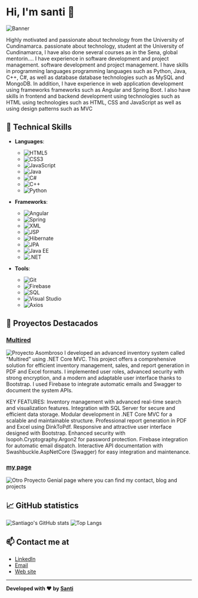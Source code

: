 # Hi, I'm santi 👋

![Banner](https://e0.pxfuel.com/wallpapers/582/516/desktop-wallpaper-linux-programmer-pixel-art-artist-background-and-anime-programming.jpg)

Highly motivated and passionate about technology from the University of Cundinamarca. passionate about technology, student at the University of Cundinamarca, I have also done several courses as in the Sena, global mentorin.... I have experience in software development and project management. software development and project management. I have skills in programming languages programming languages such as Python, Java, C++, C#, as well as database database technologies such as MySQL and MongoDB. In addition, I have experience in web application development using frameworks frameworks such as Angular and Spring Boot. I also have skills in frontend and backend development using technologies such as HTML using technologies such as HTML, CSS and JavaScript as well as using design patterns such as MVC

## 🚀 Technical Skills

- **Languages**:
  - ![HTML5](https://img.shields.io/badge/HTML5-E34F26?style=for-the-badge&logo=html5&logoColor=white)
  - ![CSS3](https://img.shields.io/badge/CSS3-1572B6?style=for-the-badge&logo=css3&logoColor=white)
  - ![JavaScript](https://img.shields.io/badge/JavaScript-F7DF1E?style=for-the-badge&logo=javascript&logoColor=black)
  - ![Java](https://img.shields.io/badge/Java-007396?style=for-the-badge&logo=java&logoColor=white)
  - ![C#](https://img.shields.io/badge/C%23-239120?style=for-the-badge&logo=csharp&logoColor=white)
  - ![C++](https://img.shields.io/badge/C++-00599C?style=for-the-badge&logo=cplusplus&logoColor=white)
  - ![Python](https://img.shields.io/badge/Python-3776AB?style=for-the-badge&logo=python&logoColor=white)

- **Frameworks**:
  - ![Angular](https://img.shields.io/badge/Angular-DD0031?style=for-the-badge&logo=angular&logoColor=white)
  - ![Spring](https://img.shields.io/badge/Spring-6DB33F?style=for-the-badge&logo=spring&logoColor=white)
  - ![XML](https://img.shields.io/badge/XML-FF6600?style=for-the-badge&logo=xml&logoColor=white)
  - ![JSP](https://img.shields.io/badge/JSP-007396?style=for-the-badge&logo=java&logoColor=white)
  - ![Hibernate](https://img.shields.io/badge/Hibernate-59666C?style=for-the-badge&logo=hibernate&logoColor=white)
  - ![JPA](https://img.shields.io/badge/JPA-59666C?style=for-the-badge&logo=java&logoColor=white)
  - ![Java EE](https://img.shields.io/badge/Java%20EE-007396?style=for-the-badge&logo=java&logoColor=white)
  - ![.NET](https://img.shields.io/badge/.NET-512BD4?style=for-the-badge&logo=dotnet&logoColor=white)

- **Tools**:
  - ![Git](https://img.shields.io/badge/Git-F05032?style=for-the-badge&logo=git&logoColor=white)
  - ![Firebase](https://img.shields.io/badge/Firebase-FFCA28?style=for-the-badge&logo=firebase&logoColor=black)
  - ![SQL](https://img.shields.io/badge/SQL-4479A1?style=for-the-badge&logo=sql&logoColor=white)
  - ![Visual Studio](https://img.shields.io/badge/Visual%20Studio-5C2D91?style=for-the-badge&logo=visualstudio&logoColor=white)
  - ![Axios](https://img.shields.io/badge/Axios-5A29E4?style=for-the-badge&logo=axios&logoColor=white)


## 🔭 Proyectos Destacados

### [Multired](https://github.com/elsantiwg/multired)
![Proyecto Asombroso](https://i.imgur.com/IZtLynd.jpeg)
I developed an advanced inventory system called "Multired" using .NET Core MVC. This project offers a comprehensive solution for efficient inventory management, sales, and report generation in PDF and Excel formats. I implemented user roles, advanced security with strong encryption, and a modern and adaptable user interface thanks to Bootstrap. I used Firebase to integrate automatic emails and Swagger to document the system APIs.

KEY FEATURES:
Inventory management with advanced real-time search and visualization features.
Integration with SQL Server for secure and efficient data storage.
Modular development in .NET Core MVC for a scalable and maintainable structure.
Professional report generation in PDF and Excel using DinkToPdf.
Responsive and attractive user interface designed with Bootstrap.
Enhanced security with Isopoh.Cryptography.Argon2 for password protection.
Firebase integration for automatic email dispatch.
Interactive API documentation with Swashbuckle.AspNetCore (Swagger) for easy integration and maintenance.

### [my page](https://elsantiwg.netlify.app/)
![Otro Proyecto Genial](https://i.imgur.com/w8lqKF1.png)
page where you can find my contact, blog and projects

## 📈 GitHub statistics

![Santiago's GitHub stats](https://github-readme-stats.vercel.app/api?username=elsantiwg&show_icons=true&theme=radical)
![Top Langs](https://github-readme-stats.vercel.app/api/top-langs/?username=elsantiwg&layout=compact&theme=radical)


## 📫 Contact me at

- [LinkedIn](https://www.linkedin.com/in/kevin-santiago-prieto-guerrero-b10b90213/)
- [Email](kspg2350@gmail.com)
- [Web site](https://elsantiwg.netlify.app/)

---

**Developed with ❤️ by [Santi](https://github.com/elsantiwg)**
